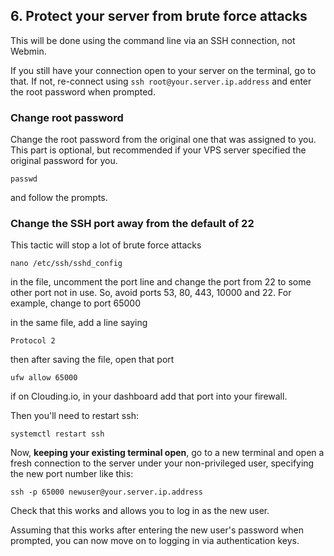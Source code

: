 ## 6. Protect your server from brute force attacks

This will be done using the command line via an SSH connection, not Webmin. 

If you still have your connection open to your server on the terminal, go to that. If not, re-connect using `ssh root@your.server.ip.address` and enter the root password when prompted.

### Change root password
Change the root password from the original one that was assigned to you. This part is optional, but recommended if your VPS server specified the original password for you.

`passwd`

and follow the prompts.

### Change the SSH port away from the default of 22
This tactic will stop a lot of brute force attacks

`nano /etc/ssh/sshd_config`

in the file, uncomment the port line and change the port from 22 to some other port not in use. So, avoid ports 53, 80, 443, 10000 and 22. For example, change to port 65000

in the same file, add a line saying

`Protocol 2`

then after saving the file, open that port

`ufw allow 65000`

if on Clouding.io, in your dashboard add that port into your firewall.

Then you'll need to restart ssh:

`systemctl restart ssh`

Now, **keeping your existing terminal open**, go to a new terminal and open a fresh connection to the server under your non-privileged user, specifying the new port number like this:

`ssh -p 65000 newuser@your.server.ip.address`

Check that this works and allows you to log in as the new user. 

Assuming that this works after entering the new user's password when prompted, you can now move on to logging in via authentication keys.
